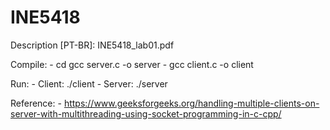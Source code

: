 # INE5418

Description [PT-BR]: INE5418_lab01.pdf

Compile: 
    - cd gcc server.c -o server
    - gcc client.c -o client

Run:
    - Client: ./client
    - Server: ./server

Reference:
    - https://www.geeksforgeeks.org/handling-multiple-clients-on-server-with-multithreading-using-socket-programming-in-c-cpp/
